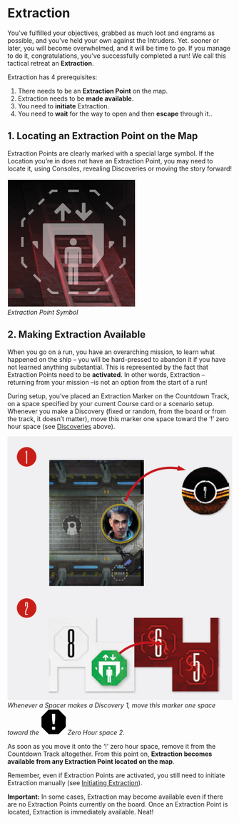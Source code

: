 # Extraction

You’ve fulfilled your objectives, grabbed as much
loot and engrams as possible, and you’ve held your
own against the Intruders. Yet. sooner or later, you
will become overwhelmed, and it will be time to
go. If you manage to do it, congratulations, you’ve
successfully completed a run! We call this tactical
retreat an **Extraction**.

Extraction has 4 prerequisites:

1. There needs to be an **Extraction Point** on
the map.
2. Extraction needs to be **made available**.
3. You need to **initiate** Extraction.
4. You need to **wait** for the way to open and
then **escape** through it..

## 1. Locating an Extraction Point on the Map

Extraction Points are clearly marked with a special
large symbol. If the Location you’re in does not have
an Extraction Point, you may need to locate it, using
Consoles, revealing Discoveries or moving the story
forward!

![Extraction Point Symbol](img/extraction-point.png)  
*Extraction Point Symbol*

## 2. Making Extraction Available

When you go on a run, you have an overarching
mission, to learn what happened on the ship – you
will be hard-pressed to abandon it if you have not
learned anything substantial. This is represented by
the fact that Extraction Points need to be **activated**. In other words, Extraction – returning from your
mission –is not an option from the start of a run!

During setup, you’ve placed an Extraction Marker on the Countdown Track, on a space specified
by your current Course card or a scenario setup.
Whenever you make a Discovery (fixed or random,
from the board or from the track, it doesn’t matter),
move this marker one space toward the ‘!’ zero hour
space (see [Discoveries](discoveries.md) above).

![](img/make-discovery.png)  
*Whenever a Spacer makes a Discovery <span class="red-round">1</span>, move this
marker one space toward the ![Zero Hour Icon](svg/icon-zero-hour.svg) Zero Hour space <span class="red-round">2</span>.*

As soon as you move it onto the ‘!’ zero hour space,
remove it from the Countdown Track altogether.
From this point on, **Extraction becomes available
from any Extraction Point located on the map**.

Remember, even if Extraction Points are activated,
you still need to initiate Extraction manually (see
[Initiating Extraction](initiating-extraction.md)).

**Important:** In some cases, Extraction may become
available even if there are no Extraction Points currently on the board. Once an Extraction Point is located, Extraction is immediately available. Neat!


